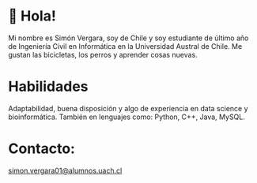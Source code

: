 # 👋 Hola!
Mi nombre es Simón Vergara, soy de Chile y soy estudiante de último año de Ingeniería Civil en Informática en la Universidad Austral de Chile.
Me gustan las bicicletas, los perros y aprender cosas nuevas.

# Habilidades
Adaptabilidad, buena disposición y algo de experiencia en data science y bioinformática. También en lenguajes como: Python, C++, Java, MySQL.

# Contacto:
simon.vergara01@alumnos.uach.cl

<!---
simonvs/simonvs is a ✨ special ✨ repository because its `README.md` (this file) appears on your GitHub profile.
You can click the Preview link to take a look at your changes.
--->
